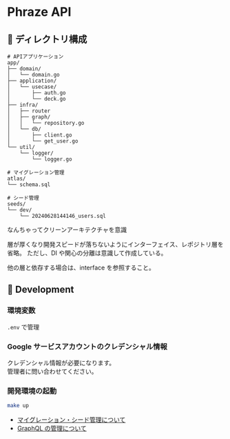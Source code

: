 # Phraze API

## 📂 ディレクトリ構成

```tree
# APIアプリケーション
app/
├── domain/
│   └── domain.go
├── application/
│   └── usecase/
│       ├── auth.go
│       └── deck.go
├── infra/
│   ├── router
│   ├── graph/
│   │   └── repository.go
│   └── db/
│       ├── client.go
│       └── get_user.go
└── util/
    └── logger/
        └── logger.go

# マイグレーション管理
atlas/
└── schema.sql

# シード管理
seeds/
└── dev/
    └── 20240628144146_users.sql
```

なんちゃってクリーンアーキテクチャを意識

層が厚くなり開発スピードが落ちないようにインターフェイス、レポジトリ層を省略。
ただし、DI や関心の分離は意識して作成している。

他の層と依存する場合は、interface を参照すること。

## 🔧 Development

### 環境変数

`.env` で管理

### Google サービスアカウントのクレデンシャル情報

クレデンシャル情報が必要になります。  
管理者に問い合わせてください。

### 開発環境の起動

```bash
make up
```

- [マイグレーション・シード管理について](./atlas/)
- [GraphQL の管理について](./app/infra/graph/)
